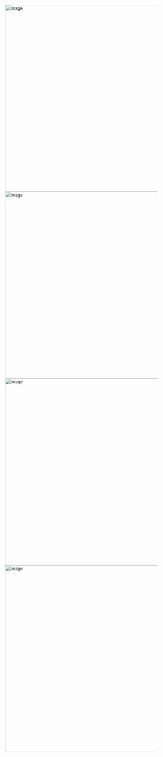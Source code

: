 
<img width="615" alt="image" src="https://github.com/user-attachments/assets/c1705b7e-3865-49b2-9553-8010cf494e7d">
<img width="615" alt="image" src="https://github.com/user-attachments/assets/1d7427eb-be29-4647-90c1-4a28af899425">
<img width="615" alt="image" src="https://github.com/user-attachments/assets/e49039ac-b16a-47e2-9dfd-a0d849dc38ac">
<img width="615" alt="image" src="https://github.com/user-attachments/assets/ff58bdf3-be82-430d-abf4-dfcb6c462dad">
